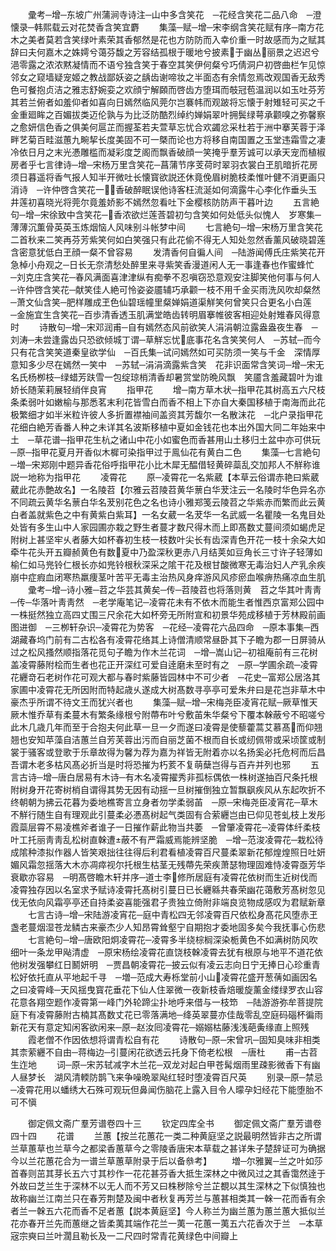 <!-- { "loadSidebar": true } -->
　　彚考─增─东坡广州蒲涧寺诗注─山中多含笑花　─花经含笑花二品八命　─澄懐录─韩熙载云对花焚香含笑宜麝
　　集藻─赋─增─宋李纲含笑花赋有序─南方花木之美者莫若含笑绿叶素荣其香郁然是花也方防防而入幸价重一时故感而为之赋其辞曰夫何嘉木之姝嫮兮蔼芬馥之芳容结孤根于暖地兮披素于幽丛丽景之迟迟兮浥零露之浓浓黙凝情而不语兮独含笑于春空其笑伊何粲兮巧倩洞户初啓曲栏乍见惊邻女之窥墙疑宠姬之教战鄙妖姿之龋齿谢啼妆之半面态有余情忽焉改观国香无敌秀色可餐抱贞洁之雅志舒婉娈之欢顔宁解頥而啓齿方堕珥而攲冠苞温润以如玉吐芬芳其若兰俯者如羞仰者如喜向日嫣然临风莞尔岂褰帏而观跛将忘懐于射雉轻可买之千金重廻眸之百媚拔类迈伦孰与为比泛防酷烈绰约婵娟翠叶拥鬓绿萼承颧嗅之弥馨察之愈妍信色香之俱美何扈芷而握荃若夫萱草忘忧合欢蠲忿采杜若于洲中搴芙蓉于泽畔艺菊百畦滋蕙九畹挈长度美固不可一槩而论也方将移自南国置之玉堂违霜雪之凄冷依日月之末光慿雕槛而凝彩度芝阁而飘香破顔一笑掩乎羣芳诚可以承天宠而植椒房者乎七言律诗─增─宋杨万里含笑花─菖蒲节序芰荷时翠羽衣裳白玊肌暗折花房须日暮遥将香气报人知半开微吐长懐寳欲説还休竟俛眉树脆枝柔惟叶健不消更画只消诗　─许仲啓含笑花一香破醉眠误他诗客枉流涎如何滴露牛心李化作垂头玉井莲初喜晓光将莞尔竟羞娇影不嫣然忽看吐下金樱核防防声干暮叶边
　　五言絶句─增─宋徐致中含笑花─香浓欲烂莲莟碧初匀含笑如何处低头似愧人　岁寒集─薄薄沉薫骨英英玉炼烟恼人风味别斗帐梦中间
　　七言絶句─增─宋杨万里含笑花二首秋来二笑再芬芳紫笑何如白笑强只有此花偷不得无人知处忽然香薰风破晓碧莲含密意犹低白玊顔一粲不曾容易
　　发清香何自徧人间　─陆游闻傅氏庄紫笑花开急棹小舟观之─日长无奈清愁处醉里来寻紫笑香漫道闲人无一事逢春也作蜜蜂忙　─刘克庄含笑花─春风满面喜津津纵有痴拳不忍嗔窃恐意观安注脚笑他何事与何人　─许仲啓含笑花─献笑佳人絶可怜姿姿靥辅巧承颧一枝不用千金买雨洗风吹却粲然　─萧文仙含笑─肥样雕成玊色仙碧瑶幢里粲婵娟道渠觧笑何曾笑只合更名小白莲　─金施宜生含笑花─百歩清香透玉肌满堂皓齿转明眉搴帷彼客相迎处射雉春风得意时
　　诗散句─增─宋邓润甫─自有嫣然态风前欲笑人涓涓朝泣露盎盎夜生春　─刘涛─未尝逢露齿只恐欲倾城丁谓─草觧忘忧底事花名含笑笑何人　─苏轼─而今只有花含笑笑道秦皇欲学仙　─百氏集─试问嫣然如可买防须一笑与千金　深情厚意知多少尽在嫣然一笑中　─苏轼─涓涓滴露紫含笑　花非识面常含笑词─增─宋无名氏杨栁枝─绿蜡芳趺雪一包绽琼梢清香却暑赏堂防晩风飘　笑靥含羞藏碧叶为谁娇长随茉莉展轻绡伴良宵
　　指甲花
　　增─南方草木状─指甲花其树高五六尺枝条柔弱叶如嫩榆与那悉茗末利花皆雪白而香不相上下亦自大秦国移植于南海而此花极繁细才如半米粒许彼人多折置襟袖间盖资其芳馥尔一名散沫花　─北户录指甲花花细白絶芳香番人种之未详其名波斯移植中夏如金钱花也本出外国大同二年始来中土　─草花谱─指甲花生杭之诸山中花小如蜜色而香甚用山土移归土盆中亦可供玩　─原─指甲花夏月开香似木樨可染指甲过于鳯仙花有黄白二色
　　集藻─七言絶句─増─宋郑刚中题异香花俗呼指甲花小比木犀无醖借轻黄碎蘂乱交加邦人不觧称谁説一地称为指甲花
　　凌霄花
　　原─凌霄花一名紫葳【本草云俗谓赤艳曰紫葳葳此花赤艶故名】一名陵苕【尔雅云苕陵苕黄华蔈白华茇注云一名陵时华色异名亦不同疏云黄华名蔈白华名茇别花色之名也诗小雅郑笺云陵苕之华紫赤而繁而此云黄白者盖就紫色之中有黄紫白紫耳】一名女葳一名茇华一名武威一名瞿陵一名鬼目处处皆有多生山中人家园圃亦栽之野生者蔓才数尺得木而上即髙数丈蔓间须如蝎虎足附树上甚坚牢乆者藤大如杯春初生枝一枝数叶尖长有齿深青色开花一枝十余朶大如牵牛花头开五瓣赪黄色有数夏中乃盈深秋更赤八月结荚如豆角长三寸许子轻薄如榆仁如马兠铃仁根长亦如兠铃根秋深采之隂干花及根甘酸微寒无毒治妇人产乳余疾崩中症瘕血闭寒热羸痩茎叶苦平无毒主治热风身痒游风风疹瘀血喉痹热痛凉血生肌
　　彚考─增─诗小雅─苕之华芸其黄矣─传─苕陵苕也将落则黄　苕之华其叶靑靑─传─华落叶靑靑然　─老学庵笔记─凌霄花未有不依木而能生者惟西京富郑公园中一株挺然独立高四丈围三尺余花大如杯旁无所附宣和初景华苑成移植于芳林殿前画图进御　─三栁轩杂识─凌霄花为势客　─花经─凌霄花六品四命　─原本事集─西湖藏春坞门前有二古松各有凌霄花络其上诗僧清顺常昼卧其下子瞻为郡一日屏骑从过之松风搔然顺指落花觅句子瞻为作木兰花词　─增─嵩山记─初祖庵前有三花树盖凌霄藤附桧而生者也花正开深红可爱自逹磨未至时有之　─原─学圃余疏─凌霄花纒竒石老树作花可观大都与春时紫藤皆园林中不可少者　─花史─富郑公居洛其家圃中凌霄花无所因附而特起歳乆遂成大树髙数寻亭亭可爱朱弁曰是花岂非草木中豪杰乎所谓不待文王而犹兴者也
　　集藻─赋─增─宋梅尧臣凌宵花赋─厥草惟天厥木惟乔草有柔蔓木有繁条缘根兮附蔕布叶兮敷苖朱华粲兮下覆本榦蔽兮不昭嗟兮此木几歳几年而至于合抱夫何此草一旦一夕而遂曰凌霄是使藜藿蒿艾慕髙而仰翘翘也安知苹藻自洁蕙兰自芳芙蓉出污而自丽芝菌不根而自长或纫佩带或采顷筐或制裳于骚客或登歌于乐章故得为馨为荐为嘉为祥皆无附着亦以名扬奚必托危柯而后昌吾谓木老多枯风髙必折当是时将恐摧为朽荄不复萌蘖岂得与百卉并列也邪
　　五言古诗─增─唐白居易有木诗─有木名凌霄擢秀非孤标偶依一株树遂抽百尺条托根附树身开花寄树梢自谓得其势无因有动揺一旦树摧倒独立暂飘飖疾风从东起吹折不终朝朝为拂云花暮为委地樵寄言立身者勿学柔弱苖　─原─宋梅尧臣凌宵花─草木不觧行随生自有理观此引蔓柔必慿髙树起气类固有合萦纒岂由已仰见苍虬枝上发彤霞蘂层霄不易凌樵斧者谁子一日摧作薪此物当共萎　─曾肇凌霄花─凌霄体纤柔枝叶工托丽靑靑乱松树直榦遭蔽不有严霜威焉能辨坚脆　─增─范浚凌霄花─栽松待成隂种漆拟作器人皆笑艰拙往往得后利君看植凌霄百尺蔓柔翠新花郁煌煌照日吐妍媚风霜忽揺落大木亦凋瘁视尔托根生枯茎无残蔕先荣疾萧瑟物理固难恃凌霄亟芳华衰歇亦容易　─明髙啓瞻木轩并序─道士李修所居庭有凌霄花依树而生近树伐而凌霄独存因以名室求予赋诗凌霄托髙树引蔓日已长纒緜共春荣幽花蔼敷芳髙树忽见伐无依向风霜亭亭还自持柔姿喜能强君子贵独立倚附非端良览物成感叹为君赋新章
　　七言古诗─增─宋陆游凌宵花─庭中青松四无邻凌霄百尺依松身髙花风堕赤玊盏老蔓烟湿苍龙鳞古来豪杰少人知昂霄耸壑宁自期抱才委地固多矣今我抚事心伤悲
　　七言絶句─增─唐欧阳炯凌霄花─凌霄多半绕棕榈深染栀黄色不如满树防风吹细叶一条龙甲飐清虚　─原宋杨绘凌霄花直饶枝榦凌霄去犹有根原与地平不道花依他树发强攀红日鬭妍明　─贾昌朝凌霄花─披云似有凌云志向日宁无捧日心珍重青松好依托直从平地起千寻　─増─范成大寿栎堂前小山凌霄花盛开葱蒨如画因名之曰凌霄峰─天风揺曳寳花垂花下仙人住翠微一夜新枝香焙暖旋薰金缕绿罗衣山容花意各翔空题作凌霄第一峰门外轮蹄尘扑地呼来借与一枝笻　─陆游游弥牟菩提院庭下有凌霄藤附古楠其髙数丈花已零落满地─绛英翠蔓亦佳哉零乱空庭码碯杯徧雨新花天有意定知闲客欲闲来─原─赵汝囘凌霄花─嫋嫋枯藤浅浅葩夤缘直上照残
　　霞老僧不作因依想将谓青松自有花
　　诗散句─原─宋曾巩─固知臭味非相类其柰萦纒不自由─蒋梅边─引蔓闲花欲透云托身下倚老松根　─唐杜
　　甫─古苕生迮地
　　词─原─宋苏轼减字木兰花─双龙对起白甲苍髯烟雨里疎影微香下有幽人昼梦长　湖风清輭防鹊飞来争噪晩翠飐红轻时堕凌霄百尺英
　　别录─原─禁忌─凌霄花用以蟠绣大石殊可观玩但鼻闻伤脑花上露入目令人曚孕妇经花下能堕胎不可不愼

　　御定佩文斋广羣芳谱卷四十三
　　钦定四库全书
　　御定佩文斋广羣芳谱卷四十四
　　花谱
　　兰蕙【按兰花蕙花一类二种黄庭坚之説最明然皆非古之所谓兰草蕙草也兰草今之都梁香蕙草今之零陵香唐宋本草载之甚详朱子楚辞证可为确据今以兰花蕙花合为一谱兰草蕙草附录于后以备叅考】
　　増─尔雅翼─兰之叶如莎首春则茁其芽长五六寸其杪作一花花甚芬香大抵生深林之中微风过之其香霭然逹于外故曰芝兰生于深林不以无人而不芳又曰株秽除兮兰芷覩以其生深林之下似慎独也故称幽兰江南兰只在春芳荆楚及闽中者秋复再芳兰与蕙甚相类其一榦一花而香有余者兰一榦五六花而香不足者蕙【説本黄庭坚】今人称兰为幽兰蕙为蕙兰蕙大抵似兰花亦春开兰先而蕙继之皆柔荑其端作花兰一荑一花蕙一荑五六花香次于兰　─本草宼宗奭曰兰叶濶且勒长及一二尺四时常青花黄绿色中间瓣上
